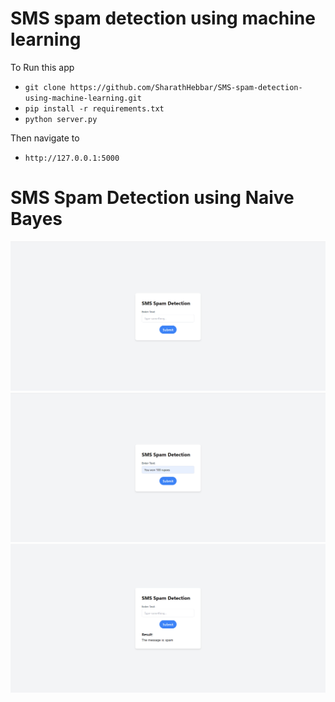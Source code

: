 # SMS spam detection using machine learning


To Run this app

- ```git clone https://github.com/SharathHebbar/SMS-spam-detection-using-machine-learning.git```
- ```pip install -r requirements.txt```
- ```python server.py```

Then navigate to

- ```http://127.0.0.1:5000```


# SMS Spam Detection using Naive Bayes

![Page 1](https://github.com/SharathHebbar/SMS-spam-detection-using-machine-learning/blob/main/assets/1.png)
![Page 2](https://github.com/SharathHebbar/SMS-spam-detection-using-machine-learning/blob/main/assets/2.png)
![Page 3](https://github.com/SharathHebbar/SMS-spam-detection-using-machine-learning/blob/main/assets/3.png)